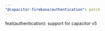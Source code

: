 ```yaml
---
"@capacitor-firebase/authentication": patch
---
```


feat(authentication): support for capacitor v5
